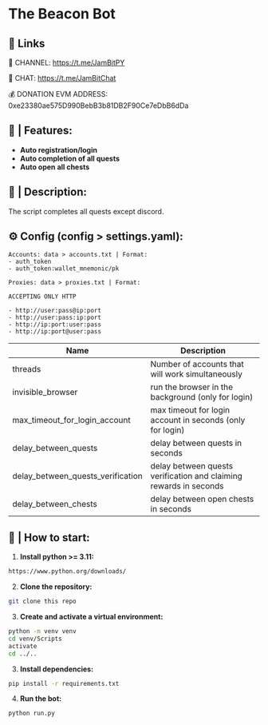 # The Beacon Bot

## 🔗 Links

🔔 CHANNEL: https://t.me/JamBitPY

💬 CHAT: https://t.me/JamBitChat

💰 DONATION EVM ADDRESS: 0xe23380ae575D990BebB3b81DB2F90Ce7eDbB6dDa

## 🤖 | Features:
- **Auto registration/login**
- **Auto completion of all quests**
- **Auto open all chests**


## 📝 | Description:
The script completes all quests except discord.


## ⚙️ Config (config > settings.yaml):

```
Accounts: data > accounts.txt | Format:
- auth_token
- auth_token:wallet_mnemonic/pk

Proxies: data > proxies.txt | Format:

ACCEPTING ONLY HTTP 

- http://user:pass@ip:port
- http://user:pass:ip:port
- http://ip:port:user:pass
- http://ip:port@user:pass
```


| Name              | Description                                                       |
|-------------------|-------------------------------------------------------------------|
| threads           | Number of accounts that will work simultaneously                  |
| invisible_browser | run the browser in the background (only for login)                |
| max_timeout_for_login_account     | max timeout for login account in seconds (only for login)         |
| delay_between_quests       | delay between quests in seconds                                   |
| delay_between_quests_verification       | delay between quests verification and claiming rewards in seconds |
| delay_between_chests       | delay between open chests in seconds                              |



## 🚀 | How to start:
1. **Install python >= 3.11:**
```bash
https://www.python.org/downloads/
```
2. **Clone the repository:**
```bash
git clone this repo
```
3. **Create and activate a virtual environment:**
```bash
python -m venv venv
cd venv/Scripts
activate
cd ../..
```
3. **Install dependencies:**

```bash
pip install -r requirements.txt
```
4. **Run the bot:**
```bash
python run.py
```
